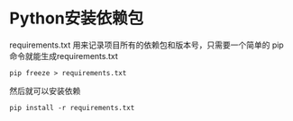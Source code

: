 # Python安装依赖包

requirements.txt 用来记录项目所有的依赖包和版本号，只需要一个简单的 pip 命令就能生成requirements.txt
```
pip freeze > requirements.txt
```
然后就可以安装依赖
```
pip install -r requirements.txt
```
